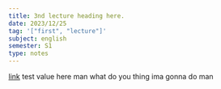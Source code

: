 ```yaml
---
title: 3nd lecture heading here.
date: 2023/12/25
tag: '["first", "lecture"]'
subject: english
semester: S1
type: notes
---
```


[link](ssww.com./) test value here man what do you thing ima gonna do man